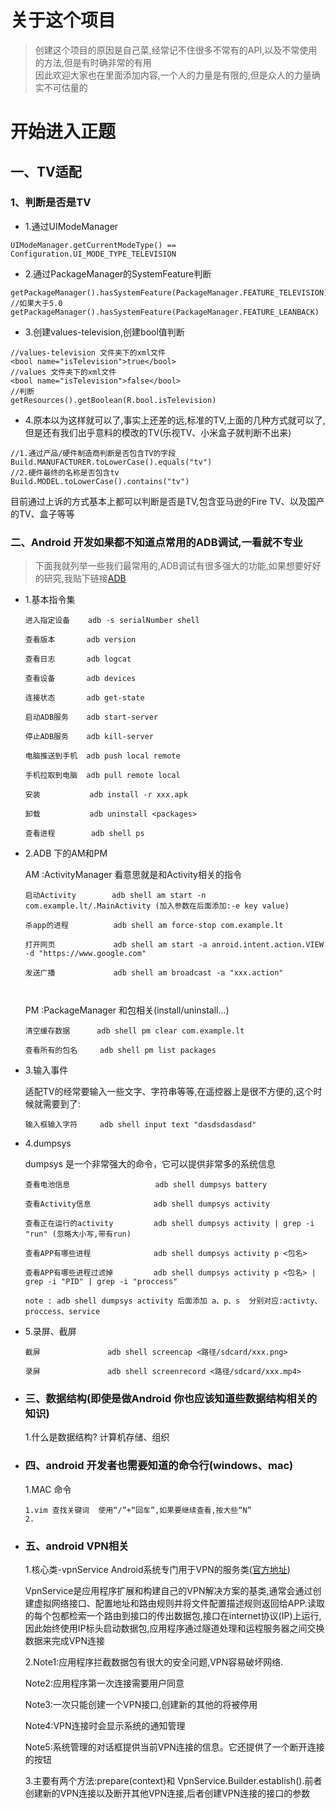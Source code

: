 # 关于这个项目
> 创建这个项目的原因是自己菜,经常记不住很多不常有的API,以及不常使用的方法,但是有时确非常的有用  
> 因此欢迎大家也在里面添加内容,一个人的力量是有限的,但是众人的力量确实不可估量的
# 开始进入正题
## 一、TV适配 
### 1、判断是否是TV
- 1.通过UIModeManager
```
UIModeManager.getCurrentModeType() == Configuration.UI_MODE_TYPE_TELEVISION
```
- 2.通过PackageManager的SystemFeature判断
```
getPackageManager().hasSystemFeature(PackageManager.FEATURE_TELEVISION)
//如果大于5.0 
getPackageManager().hasSystemFeature(PackageManager.FEATURE_LEANBACK)
```
- 3.创建values-television,创建bool值判断
```
//values-television 文件夹下的xml文件
<bool name="isTelevision">true</bool>
//values 文件夹下的xml文件
<bool name="isTelevision">false</bool>
//判断
getResources().getBoolean(R.bool.isTelevision)
```
- 4.原本以为这样就可以了,事实上还差的远,标准的TV,上面的几种方式就可以了,但是还有我们出乎意料的模改的TV(乐视TV、小米盒子就判断不出来)
```
//1.通过产品/硬件制造商判断是否包含TV的字段
Build.MANUFACTURER.toLowerCase().equals("tv")
//2.硬件最终的名称是否包含tv
Build.MODEL.toLowerCase().contains("tv")
```
目前通过上诉的方式基本上都可以判断是否是TV,包含亚马逊的Fire TV、以及国产的TV、盒子等等
### 二、Android 开发如果都不知道点常用的ADB调试,一看就不专业
> 下面我就列举一些我们最常用的,ADB调试有很多强大的功能,如果想要好好的研究,我贴下链接[ADB](https://developer.android.com/studio/command-line/adb?hl=zh-cn)
- 1.基本指令集
   ```
   进入指定设备    adb -s serialNumber shell

   查看版本       adb version

   查看日志       adb logcat

   查看设备       adb devices

   连接状态       adb get-state

   启动ADB服务    adb start-server

   停止ADB服务    adb kill-server

   电脑推送到手机  adb push local remote

   手机拉取到电脑  adb pull remote local
   
   安装           adb install -r xxx.apk
   
   卸载           adb uninstall <packages>
   
   查看进程        adb shell ps

   ```
- 2.ADB 下的AM和PM

   AM :ActivityManager 看意思就是和Activity相关的指令

   ```
   启动Activity        adb shell am start -n com.example.lt/.MainActivity (加入参数在后面添加:-e key value)
      
   杀app的进程          adb shell am force-stop com.example.lt
   
   打开网页             adb shell am start -a anroid.intent.action.VIEW -d "https://www.google.com"
   
   发送广播             adb shell am broadcast -a "xxx.action"
   
   
   
   ```
   PM :PackageManager  和包相关(install/uninstall...)
   ```
   清空缓存数据      adb shell pm clear com.example.lt
   
   查看所有的包名     adb shell pm list packages
   ```
 - 3.输入事件
   
   适配TV的经常要输入一些文字、字符串等等,在遥控器上是很不方便的,这个时候就需要到了:
   ```
   输入框输入字符     adb shell input text "dasdsdasdasd"
   
   ```
 - 4.dumpsys 
 
   dumpsys 是一个非常强大的命令，它可以提供非常多的系统信息
   ```
   查看电池信息                   adb shell dumpsys battery
   
   查看Activity信息              adb shell dumpsys activity
   
   查看正在运行的activity         adb shell dumpsys activity | grep -i "run" (忽略大小写,带有run)
   
   查看APP有哪些进程              adb shell dumpsys activity p <包名>
   
   查看APP有哪些进程过滤掉         adb shell dumpsys activity p <包名> | grep -i "PID" | grep -i "proccess"
   
   note : adb shell dumpsys activity 后面添加 a、p、s  分别对应:activty、proccess、service
   
   ```
 - 5.录屏、截屏
 
   ```
   截屏               adb shell screencap <路径/sdcard/xxx.png>
   
   录屏               adb shell screenrecord <路径/sdcard/xxx.mp4>
   ```    
- ### 三、数据结构(即使是做Android 你也应该知道些数据结构相关的知识)

  1.什么是数据结构?
    计算机存储、组织
    
- ### 四、android 开发者也需要知道的命令行(windows、mac)

  1.MAC 命令
  ```
  1.vim 查找关键词  使用“/”+“回车”,如果要继续查看,按大些“N”
  2.
  ```
- ### 五、android VPN相关

  1.核心类-vpnService Android系统专门用于VPN的服务类([官方地址](https://developer.android.google.cn/reference/android/net/VpnService))
  
    VpnService是应用程序扩展和构建自己的VPN解决方案的基类,通常会通过创建虚拟网络接口、配置地址和路由规则并将文件配置描述规则返回给APP.读取的每个包都检索一个路由到接口的传出数据包,接口在internet协议(IP)上运行,因此始终使用IP标头启动数据包,应用程序通过隧道处理和运程服务器之间交换数据来完成VPN连接
    
  2.Note1:应用程序拦截数据包有很大的安全问题,VPN容易破坏网络.
  
    Note2:应用程序第一次连接需要用户同意
    
    Note3:一次只能创建一个VPN接口,创建新的其他的将被停用
    
    Note4:VPN连接时会显示系统的通知管理
    
    Note5:系统管理的对话框提供当前VPN连接的信息。它还提供了一个断开连接的按钮
    
  3.主要有两个方法:prepare(context)和 VpnService.Builder.establish().前者创建新的VPN连接以及断开其他VPN连接,后者创建VPN连接的接口的参数

